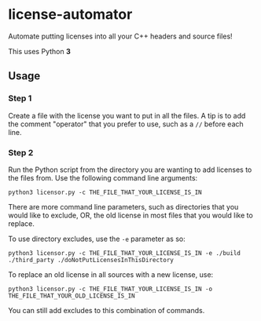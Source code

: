 # license-automator
Automate putting licenses into all your C++ headers and source files!

This uses Python **3**

## Usage

### Step 1
Create a file with the license you want to put in all the files. A tip is to add the comment "operator" that you prefer to use, such as a ``//`` before each line.

### Step 2
Run the Python script from the directory you are wanting to add licenses to the files from. Use the following command line arguments:

```
python3 licensor.py -c THE_FILE_THAT_YOUR_LICENSE_IS_IN
```

There are more command line parameters, such as directories that you would like to exclude, OR, the old license in most files that you would like to replace.

To use directory excludes, use the ``-e`` parameter as so:
```
python3 licensor.py -c THE_FILE_THAT_YOUR_LICENSE_IS_IN -e ./build ./third_party ./doNotPutLicensesInThisDirectory
```

To replace an old license in all sources with a new license, use:
```
python3 licensor.py -c THE_FILE_THAT_YOUR_LICENSE_IS_IN -o THE_FILE_THAT_YOUR_OLD_LICENSE_IS_IN
```
You can still add excludes to this combination of commands.
